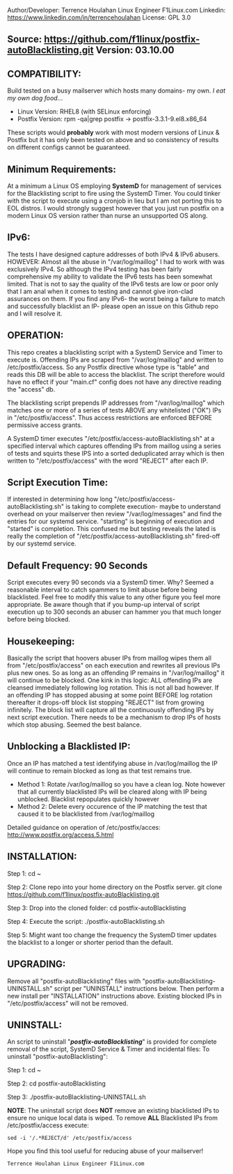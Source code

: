Author/Developer: Terrence Houlahan Linux Engineer F1Linux.com
Linkedin:	https://www.linkedin.com/in/terrencehoulahan
License: GPL 3.0

Source:  https://github.com/f1linux/postfix-autoBlacklisting.git
Version: 03.10.00
----


COMPATIBILITY:
--
Build tested on a busy mailserver which hosts many domains- my own. _I eat my own dog food_...

- Linux Version: RHEL8 (with SELinux enforcing)
- Postfix Version: rpm -qa|grep postfix -> postfix-3.3.1-9.el8.x86_64

These scripts would **probably** work with most modern versions of Linux & Postfix but it has only been tested on above and so consistency
of results on different configs cannot be guaranteed.

Minimum Requirements:
--
At a minimum a Linux OS employing **SystemD** for management of services for the Blacklisting script to fire using the SystemD Timer.
You could tinker with the script to execute using a cronjob in lieu but I am not porting this to EOL distros.
I would strongly suggest however that you just run postfix on a modern Linux OS version rather than nurse an unsupported OS along.

IPv6:
--
The tests I have designed capture addresses of both IPv4 & IPv6 abusers.
HOWEVER: Almost all the abuse in "/var/log/maillog" I had to work with was exclusively IPv4.
So although the IPv4 testing has been fairly comprehensive my ability to validate the IPv6 tests has been somewhat limited.
That is not to say the quality of the IPv6 tests are low or poor only that I  am anal when it comes to testing and cannot give iron-clad assurances on them.
If you find any IPv6- the worst being a failure to match and successfully blacklist an IP- please open an issue on this Github repo and I will resolve it.

OPERATION:
--
This repo creates a blacklisting script with a SystemD Service and Timer to execute is. Offending IPs are scraped from "/var/log/maillog" and
written to /etc/postfix/access.  So any Postfix directive whose type is "table" and reads this DB will be able to access the blacklist.
The script therefore would have no effect if your "main.cf" config does not have any directive reading the "access" db.

The blacklisting script prepends IP addresses from "/var/log/maillog" which matches one or more of a series of tests ABOVE any whitelisted ("OK") IPs in "/etc/postfix/access".
Thus access restrictions are enforced BEFORE permissive access grants.

A SystemD timer executes "/etc/postfix/access-autoBlacklisting.sh" at a specified interval which captures offending IPs from maillog using a series of tests and
squirts these IPS into a sorted deduplicated array which is then written to "/etc/postfix/access" with the word "REJECT" after each IP.

Script Execution Time:
--
If interested in determining how long "/etc/postfix/access-autoBlacklisting.sh" is taking to complete execution- maybe to understand overhead on your mailserver
then review "/var/log/messages" and find the entries for our systemd service. "starting" is beginning of execution and "started" is completion.
This confused me but testing reveals the lated is really the completion of "/etc/postfix/access-autoBlacklisting.sh" fired-off by our systemd service.

Default Frequency: 90 Seconds
--
Script executes every 90 seconds via a SystemD timer. Why? Seemed a reasonable interval to catch spammers to limit abuse before being blacklisted.
Feel free to modify this value to any other figure you feel more appropriate.
Be aware though that if you bump-up interval of script execution up to 300 seconds an abuser can hammer you that much longer before being blocked.

Housekeeping:
--
Basically the script that hoovers abuser IPs from maillog wipes them all from "/etc/postfix/access" on each execution and rewrites all previous IPs plus new ones.
So as long as an offending IP remains in "/var/log/maillog" it will continue to be blocked. One kink in this logic: ALL offending IPs are cleansed immediately following log rotation.
This is not all bad however. If an offending IP has stopped abusing at some point BEFORE log rotation thereafter it drops-off block list stopping "REJECT" list from growing infinitely.
The block list will capture all the continuously offending IPs by next script execution. There needs to be a mechanism to drop IPs of hosts which stop abusing. Seemed the best balance.

Unblocking a Blacklisted IP:
--
Once an IP has matched a test identifying abuse in /var/log/maillog the IP will continue to remain blocked as long as that test remains true.

- Method 1: Rotate /var/log/maillog so you have a clean log. Note however that all currently blacklisted IPs will be cleared along with IP being unblocked. Blacklist repopulates quickly however
- Method 2: Delete every occurence of the IP matching the test that caused it to be blacklisted from /var/log/maillog


Detailed guidance on operation of /etc/postfix/acces:
      http://www.postfix.org/access.5.html


INSTALLATION:
--

Step 1: 
	cd ~

Step 2: Clone repo into your home directory on the Postfix server.
	git clone https://github.com/f1linux/postfix-autoBlacklisting.git

Step 3: Drop into the cloned folder:
	cd postfix-autoBlacklisting

Step 4: Execute the script:
	./postfix-autoBlacklisting.sh

Step 5: Might want too change the frequency the SystemD timer updates the blacklist to a longer or shorter period than the default.

UPGRADING:
--

Remove all "postfix-autoBlacklisting" files with "postfix-autoBlacklisting-UNINSTALL.sh" script per "UNINSTALL" instructions below.
Then perform a new install per "INSTALLATION" instructions above. Existing blocked IPs in "/etc/postfix/access" will not be removed.


UNINSTALL:
--

An script to uninstall "***postfix-autoBlacklisting***" is provided for complete removal of the script, SystemD Service & Timer and incidental files:
To uninstall "postfix-autoBlacklisting":

Step 1:
	cd ~

Step 2:
	cd postfix-autoBlacklisting

Step 3:
	./postfix-autoBlacklisting-UNINSTALL.sh	

**NOTE**: 	The uninstall script does **NOT** remove an existing blacklisted IPs to ensure no unique local data is wiped.
To remove **ALL** Blacklisted IPs from /etc/postfix/access execute:
			
	sed -i '/.*REJECT/d' /etc/postfix/access
	
Hope you find this tool useful for reducing abuse of your mailserver!

	Terrence Houlahan Linux Engineer F1Linux.com